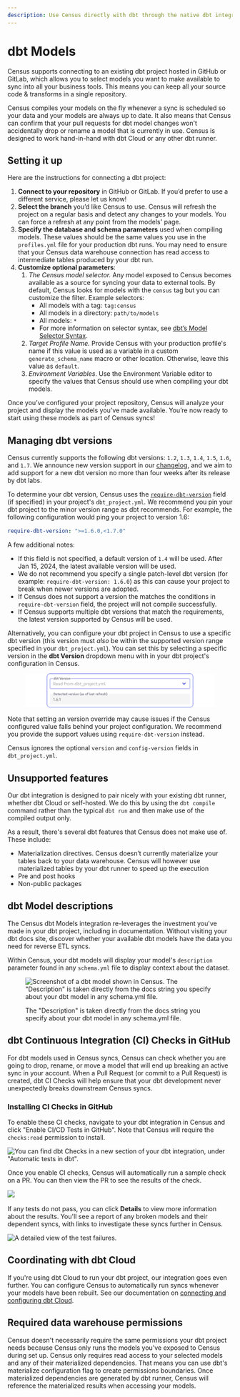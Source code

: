 ```yaml
---
description: Use Census directly with dbt through the native dbt integration.
---
```


# dbt Models

Census supports connecting to an existing dbt project hosted in GitHub or GitLab, which allows you to select models you want to make available to sync into all your business tools. This means you can keep all your source code & transforms in a single repository.

Census compiles your models on the fly whenever a sync is scheduled so your data and your models are always up to date. It also means that Census can confirm that your pull requests for dbt model changes won't accidentally drop or rename a model that is currently in use. Census is designed to work hand-in-hand with dbt Cloud or any other dbt runner.

## Setting it up

Here are the instructions for connecting a dbt project:

1. **Connect to your repository** in GitHub or GitLab. If you’d prefer to use a different service, please let us know!
2. **Select the branch** you’d like Census to use. Census will refresh the project on a regular basis and detect any changes to your models. You can force a refresh at any point from the models' page.
3. **Specify the database and schema parameters** used when compiling models. These values should be the same values you use in the `profiles.yml` file for your production dbt runs. You may need to ensure that your Census data warehouse connection has read access to intermediate tables produced by your dbt run.
4. **Customize optional parameters**:
   1. _The Census model selector._ Any model exposed to Census becomes available as a source for syncing your data to external tools. By default, Census looks for models with the `census` tag but you can customize the filter. Example selectors:
      * All models with a tag: `tag:census`
      * All models in a directory: `path/to/models`
      * All models: `*`
      * For more information on selector syntax, see [dbt’s Model Selector Syntax](https://docs.getdbt.com/reference/model-selection-syntax/).
   2. _Target Profile Name._ Provide Census with your production profile's name if this value is used as a variable in a custom `generate_schema_name` macro or other location. Otherwise, leave this value as `default`.
   3. _Environment Variables_. Use the Environment Variable editor to specify the values that Census should use when compiling your dbt models.

Once you’ve configured your project repository, Census will analyze your project and display the models you’ve made available. You’re now ready to start using these models as part of Census syncs!

## Managing dbt versions

Census currently supports the following dbt versions: `1.2`, `1.3`, `1.4`, `1.5`, `1.6`, and `1.7`. We announce new version support in our [changelog](https://whatsnew.getcensus.com/), and we aim to add support for a new dbt version no more than four weeks after its release by dbt labs.

To determine your dbt version, Census uses the [`require-dbt-version`](https://docs.getdbt.com/reference/project-configs/require-dbt-version) field (if specified) in your project's `dbt_project.yml`. We recommend you pin your dbt project to the minor version range as dbt recommends. For example, the following configuration would ping your project to version 1.6:

```yaml
require-dbt-version: ">=1.6.0,<1.7.0"
```

A few additional notes:

* If this field is not specified, a default version of `1.4` will be used. After Jan 15, 2024, the latest available version will be used.&#x20;
* We do not recommend you specify a single patch-level dbt version (for example: `require-dbt-version: 1.6.0`)  as this can cause your project to break when newer versions are adopted.
* If Census does not support a version the matches the conditions in `require-dbt-version` field, the project will not compile successfully.
* If Census supports multiple dbt versions that match the requirements, the latest version supported by Census will be used.

Alternatively, you can configure your dbt project in Census to use a specific dbt version (this version must _also_ be within the supported version range specified in your `dbt_project.yml`). You can set this by selecting a specific version in the **dbt Version** dropdown menu with in your dbt project's configuration in Census.&#x20;

<figure><img src="../../../.gitbook/assets/dbt Version (1).png" alt=""><figcaption></figcaption></figure>

Note that setting an version override may cause issues if the Census configured value falls behind your project configuration. We recommend you provide the support values using `require-dbt-version` instead.&#x20;

Census ignores the optional `version` and `config-version` fields in `dbt_project.yml`.

## Unsupported features

Our dbt integration is designed to pair nicely with your existing dbt runner, whether dbt Cloud or self-hosted. We do this by using the `dbt compile` command rather than the typical `dbt run` and then make use of the compiled output only.

As a result, there's several dbt features that Census does not make use of. These include:

* Materialization directives. Census doesn’t currently materialize your tables back to your data warehouse. Census will however use materialized tables by your dbt runner to speed up the execution
* Pre and post hooks
* Non-public packages

## dbt Model descriptions

The Census dbt Models integration re-leverages the investment you've made in your dbt project, including in documentation. Without visiting your dbt docs site, discover whether your available dbt models have the data you need for reverse ETL syncs.

Within Census, your dbt models will display your model's `description` parameter found in any `schema.yml` file to display context about the dataset.&#x20;

<figure><img src="../../../.gitbook/assets/screely-1683048647353.png" alt="Screenshot of a dbt model shown in Census. The &#x22;Description&#x22; is taken directly from the docs string you specify about your dbt model in any schema.yml file."><figcaption><p>The "Description" is taken directly from the docs string you specify about your dbt model in any schema.yml file.</p></figcaption></figure>

## dbt Continuous Integration (CI) Checks in GitHub

For dbt models used in Census syncs, Census can check whether you are going to drop, rename, or move a model that will end up breaking an active sync in your account. When a Pull Request (or commit to a Pull Request) is created, dbt CI Checks will help ensure that your dbt development never unexpectedly breaks downstream Census syncs.

### Installing CI Checks in GitHub

To enable these CI checks, navigate to your dbt integration in Census and click "Enable CI/CD Tests in GitHub". Note that Census will require the `checks:read` permission to install.

![You can find dbt Checks in a new section of your dbt integration, under "Automatic tests in dbt".](<../../../.gitbook/assets/Screen Shot 2022-08-10 at 3.43.09 PM.png>)

Once you enable CI checks, Census will automatically run a sample check on a PR. You can then view the PR to see the results of the check.

![](<../../../.gitbook/assets/Screen Shot 2022-08-10 at 4.38.56 PM.png>)

If any tests do not pass, you can click **Details** to view more information about the results. You'll see a report of any broken models and their dependent syncs, with links to investigate these syncs further in Census.

![A detailed view of the test failures.](<../../../.gitbook/assets/Screen Shot 2022-08-10 at 4.39.19 PM.png>)

## Coordinating with dbt Cloud

If you're using dbt Cloud to run your dbt project, our integration goes even further. You can configure Census to automatically run syncs whenever your models have been rebuilt. See our documentation on [connecting and configuring dbt Cloud](../../core-concept/triggering-syncs.md#dbt-cloud-integration).

## Required data warehouse permissions

Census doesn't necessarily require the same permissions your dbt project needs because Census only runs the models you've exposed to Census during set up. Census only requires read access to your selected models and any of their materialized dependencies. That means you can use dbt's materialize configuration flag to create permissions boundaries. Once materialized dependencies are generated by dbt runner, Census will reference the materialized results when accessing your models.

